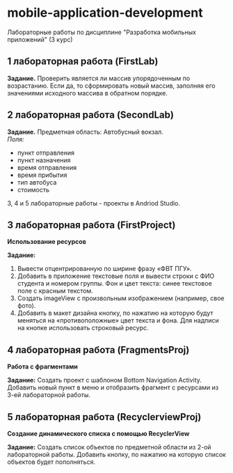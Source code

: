# mobile-application-development
Лабораторные работы по дисциплине "Разработка мобильных приложений" (3 курс)
## 1 лабораторная работа (FirstLab)
**Задание.** Проверить является ли массив упорядоченным по возрастанию. Если да, то сформировать новый массив, заполняя его значениями исходного массива в обратном порядке.
## 2 лабораторная работа (SecondLab)
**Задание.** Предметная область: Автобусный вокзал. 
<br>
*Поля:* 
* пункт отправления
* пункт назначения
* время отправления
* время прибытия
* тип автобуса
* стоимость

3, 4 и 5 лабораторные работы - проекты в Andriod Studio.

## 3 лабораторная работа (FirstProject)
**Использование ресурсов**

**Задание:**
1.	Вывести отцентрированную по ширине фразу «ФВТ ПГУ».
2.	Добавить в приложение текстовые поля и вывести строки с ФИО студента и номером группы. Фон и цвет текста: синее текстовое поле с красным текстом.
3.	Создать imageView c произвольным изображением (например, свое фото).
4.	Добавить в макет дизайна кнопку, по нажатию на которую будут меняться на «противоположные» цвет текста и фона. Для надписи на кнопке использовать строковый ресурс.

## 4 лабораторная работа (FragmentsProj)
**Работа с фрагментами**

**Задание:** Создать проект с шаблоном Bottom Navigation Activity. Добавить новый пункт в меню и отобразить фрагмент с ресурсами из 3-ей лабораторной работы.

## 5 лабораторная работа (RecyclerviewProj)
**Создание динамического списка с помощью RecyclerView**

**Задание:** Создать список объектов по предметной области из 2-ой лабораторной работы. Добавить кнопку, по нажатию на которую список объектов будет пополняться.

